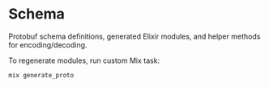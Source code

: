 # Schema

Protobuf schema definitions, generated Elixir modules, and helper methods for encoding/decoding.

To regenerate modules, run custom Mix task:

```sh
mix generate_proto
```
